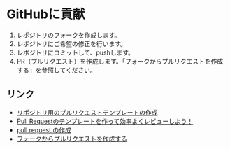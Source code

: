 # GitHubに貢献

1. レポジトリのフォークを作成します。
2. レポジトリにご希望の修正を行います。
3. レポジトリにコミットして、pushします。
4. PR（プルリクエスト）を作成します。「フォークからプルリクエストを作成する」を参照してください。

## リンク

- [リポジトリ用のプルリクエストテンプレートの作成](https://docs.github.com/ja/communities/using-templates-to-encourage-useful-issues-and-pull-requests/creating-a-pull-request-template-for-your-repository)
- [Pull Requestのテンプレートを作って効率よくレビューしよう！](https://dev.classmethod.jp/articles/pull-request-template/)
- [pull request の作成](https://docs.github.com/ja/pull-requests/collaborating-with-pull-requests/proposing-changes-to-your-work-with-pull-requests/creating-a-pull-request)
- [フォークからプルリクエストを作成する](https://docs.github.com/ja/pull-requests/collaborating-with-pull-requests/proposing-changes-to-your-work-with-pull-requests/creating-a-pull-request-from-a-fork)

